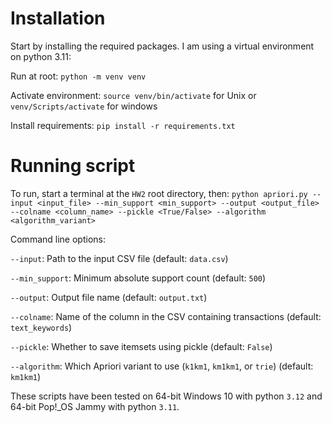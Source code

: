 # Installation

Start by installing the required packages. I am using a virtual environment on
python 3.11:

Run at root: `python -m venv venv`

Activate environment: `source venv/bin/activate` for Unix or `venv/Scripts/activate` for windows

Install requirements: `pip install -r requirements.txt`

# Running script

To run, start a terminal at the `HW2` root directory, then:
`python apriori.py --input <input_file> --min_support <min_support> --output <output_file> --colname <column_name> --pickle <True/False> --algorithm <algorithm_variant>`


Command line options:

`--input`: Path to the input CSV file (default: `data.csv`)

`--min_support`: Minimum absolute support count (default: `500`)

`--output`: Output file name (default: `output.txt`)

`--colname`: Name of the column in the CSV containing transactions (default: `text_keywords`)

`--pickle`: Whether to save itemsets using pickle (default: `False`)

`--algorithm`: Which Apriori variant to use (`k1km1`, `km1km1`, or `trie`) (default: `km1km1`)

These scripts have been tested on 64-bit Windows 10 with python `3.12` and 64-bit Pop!_OS Jammy with python `3.11`.
